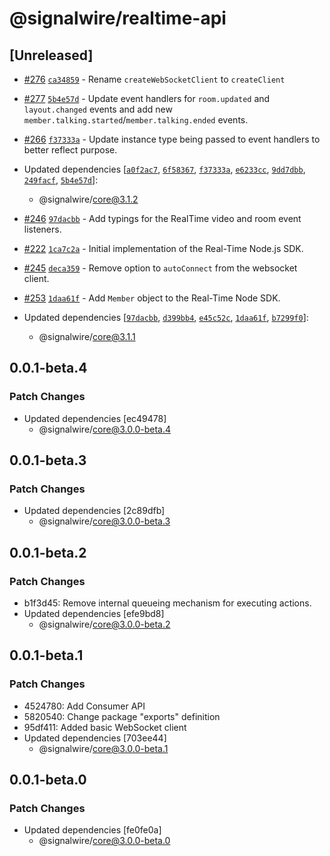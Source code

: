 # @signalwire/realtime-api

## [Unreleased]

- [#276](https://github.com/signalwire/signalwire-js/pull/276) [`ca34859`](https://github.com/signalwire/signalwire-js/commit/ca34859f42fa7fd0abdf7842a1018896908ad45b) - Rename `createWebSocketClient` to `createClient`

* [#277](https://github.com/signalwire/signalwire-js/pull/277) [`5b4e57d`](https://github.com/signalwire/signalwire-js/commit/5b4e57d12fed829b15cf28a77ba0082f582e35f3) - Update event handlers for `room.updated` and `layout.changed` events and add new `member.talking.started`/`member.talking.ended` events.

- [#266](https://github.com/signalwire/signalwire-js/pull/266) [`f37333a`](https://github.com/signalwire/signalwire-js/commit/f37333a5464d7555822e70668a91221e6489de08) - Update instance type being passed to event handlers to better reflect purpose.

- Updated dependencies [[`a0f2ac7`](https://github.com/signalwire/signalwire-js/commit/a0f2ac706667c8909e89e8b2bd9429db1d11dc9d), [`6f58367`](https://github.com/signalwire/signalwire-js/commit/6f5836793764d7153850be8de05792664c2859e2), [`f37333a`](https://github.com/signalwire/signalwire-js/commit/f37333a5464d7555822e70668a91221e6489de08), [`e6233cc`](https://github.com/signalwire/signalwire-js/commit/e6233cc74fb3ad5fc3e042ac36f717be5e6988b8), [`9dd7dbb`](https://github.com/signalwire/signalwire-js/commit/9dd7dbb890b92b5f69c3c9bb615083367d8113bb), [`249facf`](https://github.com/signalwire/signalwire-js/commit/249facf92698be19f9567caea0283535b51a3ae7), [`5b4e57d`](https://github.com/signalwire/signalwire-js/commit/5b4e57d12fed829b15cf28a77ba0082f582e35f3)]:

  - @signalwire/core@3.1.2

- [#246](https://github.com/signalwire/signalwire-js/pull/246) [`97dacbb`](https://github.com/signalwire/signalwire-js/commit/97dacbb3aaf9029a6781ac2356591f928ae40580) - Add typings for the RealTime video and room event listeners.

* [#222](https://github.com/signalwire/signalwire-js/pull/222) [`1ca7c2a`](https://github.com/signalwire/signalwire-js/commit/1ca7c2ac56d6d829192549ecb4e4fd29038ab0ce) - Initial implementation of the Real-Time Node.js SDK.

- [#245](https://github.com/signalwire/signalwire-js/pull/245) [`deca359`](https://github.com/signalwire/signalwire-js/commit/deca359c51ebce9781557678bd2fc1da51b04c75) - Remove option to `autoConnect` from the websocket client.

* [#253](https://github.com/signalwire/signalwire-js/pull/253) [`1daa61f`](https://github.com/signalwire/signalwire-js/commit/1daa61f6cf5f7fa68fdb87dd4b27dcf55af76456) - Add `Member` object to the Real-Time Node SDK.

* Updated dependencies [[`97dacbb`](https://github.com/signalwire/signalwire-js/commit/97dacbb3aaf9029a6781ac2356591f928ae40580), [`d399bb4`](https://github.com/signalwire/signalwire-js/commit/d399bb4df70b590f3b06ecd81e8a099138187c6c), [`e45c52c`](https://github.com/signalwire/signalwire-js/commit/e45c52cc7d3c684efd2a080e0a138d3bb82ea8f0), [`1daa61f`](https://github.com/signalwire/signalwire-js/commit/1daa61f6cf5f7fa68fdb87dd4b27dcf55af76456), [`b7299f0`](https://github.com/signalwire/signalwire-js/commit/b7299f07c3583082b7d5c289fd1e1dca7936d6a4)]:
  - @signalwire/core@3.1.1

## 0.0.1-beta.4

### Patch Changes

- Updated dependencies [ec49478]
  - @signalwire/core@3.0.0-beta.4

## 0.0.1-beta.3

### Patch Changes

- Updated dependencies [2c89dfb]
  - @signalwire/core@3.0.0-beta.3

## 0.0.1-beta.2

### Patch Changes

- b1f3d45: Remove internal queueing mechanism for executing actions.
- Updated dependencies [efe9bd8]
  - @signalwire/core@3.0.0-beta.2

## 0.0.1-beta.1

### Patch Changes

- 4524780: Add Consumer API
- 5820540: Change package "exports" definition
- 95df411: Added basic WebSocket client
- Updated dependencies [703ee44]
  - @signalwire/core@3.0.0-beta.1

## 0.0.1-beta.0

### Patch Changes

- Updated dependencies [fe0fe0a]
  - @signalwire/core@3.0.0-beta.0

